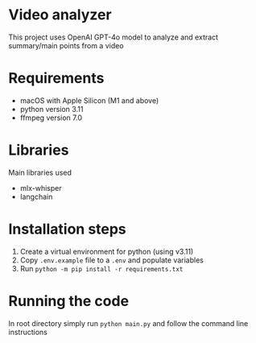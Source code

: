 # Video analyzer
This project uses OpenAI GPT-4o model to analyze and extract summary/main points from a video

# Requirements
- macOS with Apple Silicon (M1 and above)
- python version 3.11
- ffmpeg version 7.0

# Libraries 
Main libraries used
- mlx-whisper
- langchain

# Installation steps
1. Create a virtual environment for python (using v3.11)
2. Copy `.env.example` file to a `.env` and populate variables
3. Run `python -m pip install -r requirements.txt`

# Running the code
In root directory simply run `python main.py` and follow the command line instructions